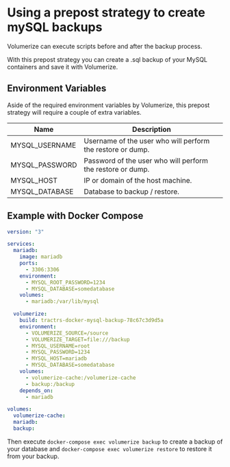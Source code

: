 # Using a prepost strategy to create mySQL backups

Volumerize can execute scripts before and after the backup process.

With this prepost strategy you can create a .sql backup of your MySQL containers and save it with Volumerize.

## Environment Variables

Aside of the required environment variables by Volumerize, this prepost strategy will require a couple of extra variables.

| Name           | Description                                                |
| -------------- | ---------------------------------------------------------- |
| MYSQL_USERNAME | Username of the user who will perform the restore or dump. |
| MYSQL_PASSWORD | Password of the user who will perform the restore or dump. |
| MYSQL_HOST     | IP or domain of the host machine.                          |
| MYSQL_DATABASE | Database to backup / restore.                              |

## Example with Docker Compose

```YAML
version: "3"

services:
  mariadb:
    image: mariadb
    ports:
      - 3306:3306
    environment:
      - MYSQL_ROOT_PASSWORD=1234
      - MYSQL_DATABASE=somedatabase
    volumes:
      - mariadb:/var/lib/mysql

  volumerize:
    build: tractrs-docker-mysql-backup-78c67c3d9d5a
    environment:
      - VOLUMERIZE_SOURCE=/source
      - VOLUMERIZE_TARGET=file:///backup
      - MYSQL_USERNAME=root
      - MYSQL_PASSWORD=1234
      - MYSQL_HOST=mariadb
      - MYSQL_DATABASE=somedatabase
    volumes:
      - volumerize-cache:/volumerize-cache
      - backup:/backup
    depends_on:
      - mariadb

volumes:
  volumerize-cache:
  mariadb:
  backup:
```

Then execute `docker-compose exec volumerize backup` to create a backup of your database and `docker-compose exec volumerize restore` to restore it from your backup.